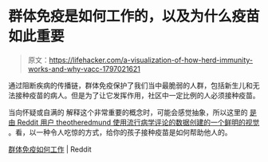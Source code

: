 # 群体免疫是如何工作的，以及为什么疫苗如此重要

> 原文：<https://lifehacker.com/a-visualization-of-how-herd-immunity-works-and-why-vacc-1797021621>

通过阻断疾病的传播链，群体免疫保护了我们当中最脆弱的人群，包括新生儿和无法接种疫苗的病人。但是为了让它发挥作用，社区中一定比例的人必须接种疫苗。



当向怀疑或自满的 解释这个非常重要的概念时，可能会感觉抽象，所以这里的 [是由 Reddit 用户 theotheredmund 使用流行病学评论的数据创建的一个鲜明的视觉](https://www.reddit.com/r/dataisbeautiful/comments/5v72fw/how_herd_immunity_works_oc/) 。看，以一种令人吃惊的方式，给你的孩子接种疫苗是如何帮助他人的。

[群体免疫如何工作](https://www.reddit.com/r/dataisbeautiful/comments/5v72fw/how_herd_immunity_works_oc/) | Reddit